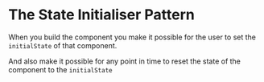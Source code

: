 # The State Initialiser Pattern

When you build the component you make it possible for the user to set the `initialState` of that component.

And also make it possible for any point in time to reset the state of the component to the `initialState`
